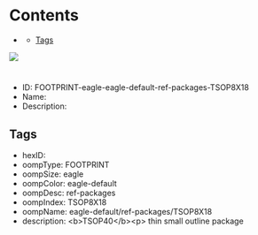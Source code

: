 



Contents
========

* [](#)
	* [Tags](#tags)
  
![][im]
# 

- ID: FOOTPRINT-eagle-eagle-default-ref-packages-TSOP8X18
- Name: 
- Description: 

## Tags

- hexID: 
- oompType: FOOTPRINT
- oompSize: eagle
- oompColor: eagle-default
- oompDesc: ref-packages
- oompIndex: TSOP8X18
- oompName: eagle-default/ref-packages/TSOP8X18
- description: &lt;b&gt;TSOP40&lt;/b&gt;&lt;p&gt;&#xD;
thin small outline package



[im]: image.png
